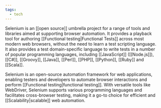 ```yaml
---
tags:
  - tech
---
```

Selenium is an [[open source]] umbrella project for a range of tools and libraries aimed at supporting browser automation.
It provides a playback tool for authoring [[Functional testing|Functional Tests]] across most modern web browsers, without the need to learn a test scripting language.
It also provides a test domain-specific language to write tests in a number of popular programming languages, including [[JavaScript]] ([[Node.js]]), [[C#]], [[Groovy]], [[Java]], [[Perl]], [[PHP]], [[Python]], [[Ruby]] and [[Scala]].

Selenium is an open-source automation framework for web applications, enabling testers and developers to automate browser interactions and perform [[Functional testing|functional testing]]. 
With versatile tools like WebDriver, Selenium supports various programming languages and facilitates cross-browser testing, making it a go-to choice for efficient and [[Scalability|scalable]] web automation.